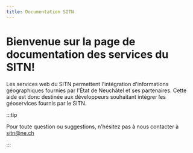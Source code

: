 ```yaml
---
title: Documentation SITN
---
```


# Bienvenue sur la page de documentation des services du SITN!

Les services web du SITN permettent l'intégration d'informations géographiques fournies par l'État de Neuchâtel et ses partenaires. Cette aide est donc destinée aux développeurs souhaitant intégrer les géoservices fournis par le SITN.

:::tip

Pour toute question ou suggestions, n'hésitez pas à nous contacter à sitn@ne.ch

:::
